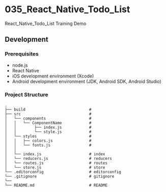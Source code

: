 # 035_React_Native_Todo_List
React_Native_Todo_List Training Demo

## Development

### Prerequisites
- node.js
- React Native
- iOS development environment (Xcode)
- Android development environment (JDK, Android SDK, Android Studio)

### Project Structure
```
.
├── build                            # 
├── src                              # 
│   └── components                   # 
│   │   └── ComponentName            # 
│   │        ├── index.js            # 
│   │        └── style.js            # 
│   └── styles                       # 
│   │   ├── colors.js                # 
│   │   └── fonts.js                 # 
│   │
│   └── index.js                     # index
│   └── reducers.js                  # reducers
│   └── routes.js                    # routes
│   └── store.js                     # store
└── .editorconfig                    # editorconfig
└── .gitignore                       # gitignore
└──
└── README.md                        # README
```
